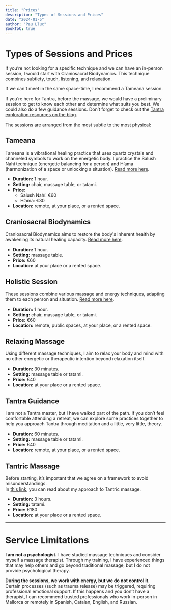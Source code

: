 ```yaml
---
title: "Prices"
description: "Types of Sessions and Prices"
date: "2024-01-5"
author: "Pau Lluc"
BookToC: true
---
```

# Types of Sessions and Prices  

If you’re not looking for a specific technique and we can have an in-person session, I would start with Craniosacral Biodynamics. This technique combines subtlety, touch, listening, and relaxation.  

If we can't meet in the same space-time, I recommend a Tameana session.  

If you’re here for Tantra, before the massage, we would have a preliminary session to get to know each other and determine what suits you best. We could also do a few guidance sessions. Don’t forget to check out the [Tantra exploration resources on the blog](../../posts/2024/07/recursos_aprendizaje.md).  

The sessions are arranged from the most subtle to the most physical:  

## Tameana  

Tameana is a vibrational healing practice that uses quartz crystals and channeled symbols to work on the energetic body. I practice the Salush Nahí technique (energetic balancing for a person) and H’ama (harmonization of a space or unlocking a situation). [Read more here](tameana/).  

- **Duration:** 1 hour.  
- **Setting:** chair, massage table, or tatami.  
- **Price:**  
    - Salush Nahí: €60  
    - H’ama: €30  
- **Location:** remote, at your place, or a rented space.  

## Craniosacral Biodynamics  

Craniosacral Biodynamics aims to restore the body's inherent health by awakening its natural healing capacity. [Read more here](biodinamica_craneosacral/).  

- **Duration:** 1 hour.  
- **Setting:** massage table.  
- **Price:** €60  
- **Location:** at your place or a rented space.  

## Holistic Session  

These sessions combine various massage and energy techniques, adapting them to each person and situation. [Read more here](masaje_holistico/).  

- **Duration:** 1 hour.  
- **Setting:** chair, massage table, or tatami.  
- **Price:** €60  
- **Location:** remote, public spaces, at your place, or a rented space.  

## Relaxing Massage  

Using different massage techniques, I aim to relax your body and mind with no other energetic or therapeutic intention beyond relaxation itself.  

- **Duration:** 30 minutes.  
- **Setting:** massage table or tatami.  
- **Price:** €40  
- **Location:** at your place or a rented space.  

## Tantra Guidance  

I am not a Tantra master, but I have walked part of the path. If you don’t feel comfortable attending a retreat, we can explore some practices together to help you approach Tantra through meditation and a little, very little, theory.  

- **Duration:** 60 minutes.  
- **Setting:** massage table or tatami.  
- **Price:** €40  
- **Location:** remote, at your place, or a rented space.  

## Tantric Massage  

Before starting, it’s important that we agree on a framework to avoid misunderstandings.  
In [this link](masaje_tantrico/), you can read about my approach to Tantric massage.  

- **Duration:** 3 hours.  
- **Setting:** tatami.  
- **Price:** €180  
- **Location:** at your place or a rented space.  

---

# Service Limitations  

**I am not a psychologist.** I have studied massage techniques and consider myself a massage therapist. Through my training, I have experienced things that may help others and go beyond traditional massage, but I do not provide psychological therapy.  

**During the sessions, we work with energy, but we do not control it.** Certain processes (such as trauma release) may be triggered, requiring professional emotional support. If this happens and you don’t have a therapist, I can recommend trusted professionals who work in-person in Mallorca or remotely in Spanish, Catalan, English, and Russian.  

